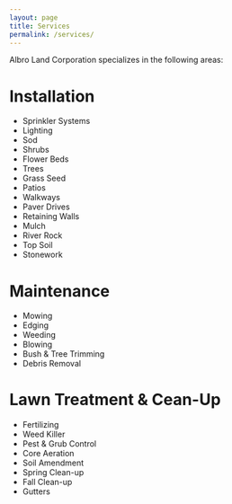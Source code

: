 ```yaml
---
layout: page
title: Services
permalink: /services/
---
```


Albro Land Corporation specializes in the following areas:

# Installation
- Sprinkler Systems
- Lighting
- Sod
- Shrubs
- Flower Beds
- Trees
- Grass Seed
- Patios
- Walkways
- Paver Drives
- Retaining Walls
- Mulch
- River Rock
- Top Soil
- Stonework

# Maintenance
- Mowing
- Edging
- Weeding
- Blowing
- Bush & Tree Trimming
- Debris Removal

# Lawn Treatment & Cean-Up
- Fertilizing
- Weed Killer
- Pest & Grub Control
- Core Aeration
- Soil Amendment
- Spring Clean-up
- Fall Clean-up
- Gutters
